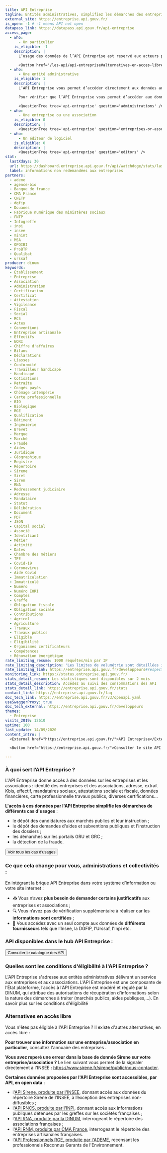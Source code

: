 ```yaml
---
title: API Entreprise
tagline: Entités administratives, simplifiez les démarches des entreprises et des associations en récupérant pour elles leurs informations administratives.
external_site: https://entreprise.api.gouv.fr/
is_open: -1 # -1 means API not open
datapass_link: https://datapass.api.gouv.fr/api-entreprise
access_page:
  - who:
      - Un particulier
    is_eligible: -1
    description: |
      L’usage des données de l’API Entreprise est reservé aux acteurs publics : les administrations, leurs opérateurs et les collectivités, les acteurs de santé, etc.

      <Button href='/les-api/api-entreprise#alternatives-en-acces-libre' >Consulter les alternatives</Button>
  - who:
      - Une entité administrative
    is_eligible: 1
    description: |
      L’API Entreprise vous permet d’accéder directement aux données administratives des entreprises et des associations pour faciliter leurs démarches (demandes d’aides, marchés publics, ...).

      Pour vérifier que l’API Entreprise vous permet d’accéder aux données dont vous avez besoin, consultez nos différents [cas d'usages](https://entreprise.api.gouv.fr/cas_usages) (marchés publics, aides et subventions, portail GRU ...) et le [catalogue des API](https://entreprise.api.gouv.fr/catalogue).

      <QuestionTree tree='api-entreprise' question='administrations' />
  - who:
      - Une entreprise ou une association
    is_eligible: 0
    description: |
      <QuestionTree tree='api-entreprise' question='entreprises-or-associations' />
  - who:
      - Un éditeur de logiciel
    is_eligible: 0
    description: |
      <QuestionTree tree='api-entreprise' question='editors' />
stat:
  lastXdays: 30
  url: https://dashboard.entreprise.api.gouv.fr/api/watchdoge/stats/last_30_days_usage
  label: informations non redemandées aux entreprises
partners:
  - ademe
  - agence-bio
  - Banque de france
  - CMA France
  - CNETP
  - dgfip
  - Douanes
  - Fabrique numérique des ministères sociaux
  - FNTP
  - Infogreffe
  - inpi
  - insee
  - minint
  - MSA
  - OPQIBI
  - ProBTP
  - Qualibat
  - urssaf
producer: dinum
keywords:
  - Établissement
  - Entreprise
  - Association
  - Administration
  - Certification
  - Certificat
  - Attestation
  - Vigileance
  - Fiscal
  - Social
  - RCS
  - Actes
  - Conventions
  - Entreprise artisanale
  - Effectifs
  - EORI
  - Chiffre d'affaires
  - Bilans
  - Déclarations
  - Liasses
  - Conformité
  - Travailleur handicapé
  - Handicapé
  - Cotisations
  - Retraite
  - Congés payés
  - Chômage intempérie
  - Carte professionnelle
  - BIO
  - Biologique
  - RGE
  - Qualification
  - Bâtiment
  - Ingénierie
  - Brevet
  - Marque
  - Marché
  - Fraude
  - Aides
  - Juridique
  - Géographique
  - Registre
  - Répertoire
  - Sirene
  - Siret
  - Siren
  - RNA
  - Redressement judiciaire
  - Adresse
  - Mandataire
  - Statut
  - Délibération
  - Document
  - PDF
  - JSON
  - Capital social
  - Associé
  - Identifiant
  - Métier
  - Activité
  - Dates
  - Chambre des métiers
  - TPE
  - Covid-19
  - Coronavirus
  - Aide Covid
  - Immatriculation
  - Immatriculé
  - Numéro
  - Numéro EORI
  - Comptes
  - Greffe
  - Obligation fiscale
  - Obligation sociale
  - Contributions
  - Agricol
  - Agriculture
  - Travaux
  - Travaux publics
  - Eligible
  - Eligibilité
  - Organismes certificateurs
  - Compétences
  - Rénovation énergétique
rate_limiting_resume: 1000 requêtes/min par IP
rate_limiting_description: 'Les limites de volumétrie sont détaillées ici :'
rate_limiting_link: https://entreprise.api.gouv.fr/developpeurs#respecter-la-volum%C3%A9trie
monitoring_link: https://status.entreprise.api.gouv.fr/
stats_detail_resume: Les statistiques sont disponibles sur 2 mois
stats_detail_description: Accédez au suivi des consommations des API
stats_detail_link: https://entreprise.api.gouv.fr/stats
contact_link: https://entreprise.api.gouv.fr/faq
doc_tech_link: https://entreprise.api.gouv.fr/v3/openapi.yaml
useSwaggerProxy: true
doc_tech_external: https://entreprise.api.gouv.fr/developpeurs
themes:
  - Entreprise
visits_2019: 12610
uptime: 100
last_update: 14/09/2020
content_intro: |
  <External href="https://entreprise.api.gouv.fr/">API Entreprise</External> permet aux entités administratives d'accéder aux données et aux documents administratifs des entreprises et des associations, afin de simplifier leurs démarches.

  <Button href="https://entreprise.api.gouv.fr/">Consulter le site API Entreprise</Button>

---
```



### À quoi sert l’API Entreprise ?

L'API Entreprise donne accès à des données sur les entreprises et les associations : identité des entreprises et des associations, adresse, extrait Kbis, effectif, mandataires sociaux, attestations sociale et fiscale, données financières, carte professionnelle travaux publics, diverses certifications...

**L'accès à ces données par l'API Entreprise simplifie les démarches de différents cas d'usages** :
- le dépôt des candidatures aux <External href="https://entreprise.api.gouv.fr/cas_usages/marches_publics">marchés publics</External> et leur instruction ;
- le dépôt des demandes d'<External href="https://entreprise.api.gouv.fr/cas_usages/subventions">aides et subventions publiques</External> et l'instruction des dossiers ;
- les démarches sur les <External href="https://entreprise.api.gouv.fr/cas_usages/portail_gru">portails GRU et GRC</External> ;
- la <External href="https://entreprise.api.gouv.fr/cas_usages/fraude">détection de la fraude</External>.

<Button href="https://entreprise.api.gouv.fr/cas_usages">Voir tous les cas d'usages</Button>

### Ce que cela change pour vous, administrations et collectivités :

En intégrant la brique API Entreprise dans votre système d’information ou votre site internet :
- 📥 Vous n’avez **plus besoin de demander certains justificatifs** aux entreprises et associations&nbsp;;
- 🔍 Vous n’avez pas de vérification supplémentaire à réaliser car les **informations sont certifiées**&nbsp;;
- 🔌 Vous accédez avec un seul compte aux données de **différents fournisseurs** tels que l’Insee, la DGFIP, l’Urssaf, l'Inpi etc.

### API disponibles dans le hub API Entreprise :

<Button href="https://entreprise.api.gouv.fr/catalogue">Consulter le catalogue des API</Button>

### Quelles sont les conditions d'éligibilité à l'API Entreprise ?

L'<External href="https://entreprise.api.gouv.fr/">API Entreprise</External> s'adresse aux entités administratives délivrant un service aux entreprises et aux associations.
L’API Entreprise est une composante de l’État plateforme, l’accès à l’API Entreprise est modéré et régulé par la DINUM, qui attribue des autorisations de récupération d’informations selon la nature des démarches à traiter (marchés publics, aides publiques,…). <External href="https://entreprise.api.gouv.fr/faq#quelles-sont-les-conditions-d-eligibilite">En savoir plus sur les conditions d'éligibilité</External>

### Alternatives en accès libre

Vous n'êtes pas éligible à l'API Entreprise ? Il existe d'autres alternatives, en accès libre :

**Pour trouver une information sur une entreprise/association en particulier**, consultez <External href='https://annuaire-entreprises.data.gouv.fr/'>l'annuaire des entreprises</External> .

**Vous avez reperé une erreur dans la base de donnée Sirene sur votre entreprise/association ?** Le lien suivant vous permet de la signaler directement à l'INSEE : <External href='https://www.sirene.fr/sirene/public/nous-contacter'>https://www.sirene.fr/sirene/public/nous-contacter</External>.

**Certaines données proposées par l'API Entreprise sont accessibles, par API, en open data** :

- l'[API Sirene, produite par l'INSEE](/les-api/sirene_v3), donnant accès aux données du répertoire Sirene de l’INSEE, à l’exception des entreprises <External href="https://www.insee.fr/fr/information/4127417">non-diffusibles</External> ;
- l'[API RNCS, produite par l'INPI](/les-api/api-rncs), donnant accès aux informations publiques détenues par les greffes sur les sociétés françaises ;
- l'[API RNA, produite par la DINUM](/les-api/api_rna), interrogeant le répertoire des associations françaises ;
- l'[API RNM, produite par CMA France](/les-api/api_rnm), interrogeant le répertoire des entreprises artisanales françaises.
- l'[API Professionnels RGE, produite par l'ADEME](/les-api/api_professionnels_rge), recensant les professionnels Reconnus Garants de l'Environnement.

